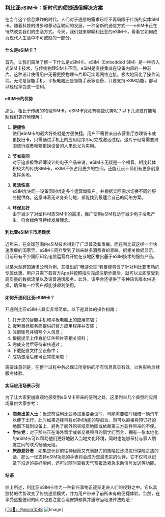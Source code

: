 ### 利比亚eSIM卡：新时代的便捷通信解决方案

在当今这个信息爆炸的时代，人们对于通信的需求已经不再局限于传统的实体SIM卡。随着科技的进步和移动互联网的发展，一种全新的通信方式——eSIM卡正在悄然改变我们的生活方式。今天，我们就来聊聊利比亚的eSIM卡，看看它如何成为现代人生活中不可或缺的一部分。

#### 什么是eSIM卡？

首先，让我们简单了解一下什么是eSIM卡。eSIM（Embedded SIM）是一种嵌入式SIM卡技术，与传统物理SIM卡不同，eSIM是直接集成在设备内部的一种芯片。这种设计使得用户无需更换物理卡片即可实现网络连接，极大地简化了操作流程。无论是智能手机、平板电脑还是智能手表等设备，只要支持eSIM功能，都可以轻松享受这一便利。

#### eSIM卡的优势

那么，相比于传统的物理SIM卡，eSIM卡究竟有哪些优势呢？以下几点或许能帮助我们更好地理解：

1. **便捷性**  
   使用eSIM卡的最大好处就是方便快捷。用户不需要亲自去营业厅办理新卡或更换旧卡，只需通过手机上的应用程序即可完成激活过程。这对于经常需要跨国旅行或者频繁更换设备的人来说尤为实用。

2. **节省空间**  
   对于追求极致轻薄设计的电子产品来说，eSIM卡无疑是一个福音。相比起体积较大的传统SIM卡，eSIM不仅占用更少的空间，还能让设计师们有更多创意发挥余地。

3. **灵活性高**  
   eSIM允许同一设备同时绑定多个运营商账户，并根据实际需求切换不同的服务提供商。这意味着无论身处何地，都能找到最适合自己的网络方案。

4. **环保友好**  
   由于减少了对塑料材质SIM卡的需求，推广使用eSIM有助于减少电子垃圾产生，符合绿色可持续发展理念。

#### 利比亚eSIM卡市场现状

近年来，在全球范围内eSIM技术得到了广泛普及和发展。而在利比亚这样一个快速发展的国家里，eSIM卡同样受到了越来越多消费者的青睐。据相关数据显示，目前已有不少国际知名电信运营商开始在该地区推出基于eSIM技术的服务产品。

以某大型跨国通讯公司为例，其推出的“畅游全球”套餐便包含了针对利比亚市场的专属优惠。用户只需下载官方App并按照指引完成注册步骤后，就可以立即享受到高质量的数据流量以及语音通话服务。此外，该平台还提供了多种语言版本供选择，确保每一位客户都能够顺利使用。

#### 如何开通利比亚eSIM卡？

开通利比亚eSIM卡其实非常简单。以下是具体的操作指南：

1. 打开您的智能手机和平板电脑上的应用商店；
2. 搜索目标服务商提供的官方应用程序并安装；
3. 注册账号并填写个人信息；
4. 根据提示上传身份证件照片等相关资料；
5. 完成支付后等待审核通过；
6. 下载配置文件至设备中；
7. 成功激活后便可正常使用啦！

需要注意的是，在整个过程中务必保证所提供的所有信息真实有效，以免影响后续服务体验。

#### 实际应用场景示例

为了让大家更加直观地感受到eSIM卡带来的便利之处，这里列举几个典型的应用场景供大家参考：

- **商务出差人士**：当您前往利比亚参加重要会议时，可能需要临时租借一辆汽车以便于出行。此时如果选择带有eSIM功能的导航仪，则可以直接将预订好的地图下载到设备上，避免了额外购买纸质地图或依赖第三方软件带来的不便。
- **学生党**：对于那些正在海外留学或者交换项目的同学们而言，拥有一张本地化的eSIM卡可以帮助他们更好地融入当地文化环境，同时也能够保持与家人朋友之间的联系畅通无阻。
- **旅游爱好者**：如果您计划前往神秘而又充满魅力的撒哈拉沙漠进行探险之旅的话，那么一张支持eSIM功能的手表将会成为您最忠实的伙伴。它不仅可以记录下沿途的美好瞬间，还可以随时查看天气预报及紧急求助信号发送等功能。

#### 结语

综上所述，利比亚eSIM卡作为一种新兴事物正逐渐走进人们的视野之中。它以其独特的优势改变了传统通信模式，并为用户带来了前所未有的便捷体验。当然，在享受这些便利的同时也要注意合理安排预算并遵守当地法律法规哦！

[[TG💪+ @esim1088](https://t.me/s/esim1088) ![Image](https://i.postimg.cc/4NQfJmqS/Snipaste-2025-05-13-00-14-12.png)]